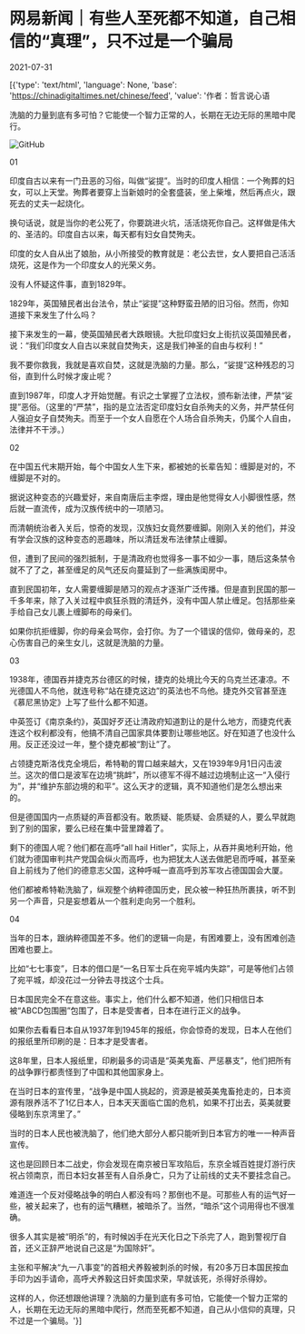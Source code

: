 # 网易新闻｜有些人至死都不知道，自己相信的“真理”，只不过是一个骗局

2021-07-31

[{'type': 'text/html', 'language': None, 'base': 'https://chinadigitaltimes.net/chinese/feed', 'value': '作者：哲言说心语

洗脑的力量到底有多可怕？它能使一个智力正常的人，长期在无边无际的黑暗中爬行。

![GitHub](https://chinadigitaltimes.net/chinese/files/2021/07/image-1627737842201.png)

01

印度自古以来有一门丑恶的习俗，叫做“娑提”。当时的印度人相信：一个殉葬的妇女，可以上天堂。殉葬者要穿上当新娘时的全套盛装，坐上柴堆，然后再点火，跟死去的丈夫一起烧化。

换句话说，就是当你的老公死了，你要跳进火坑，活活烧死你自己。这样做是伟大的、圣洁的。印度自古以来，每天都有妇女自焚殉夫。

印度的女人自从出了娘胎，从小所接受的教育就是：老公去世，女人要把自己活活烧死，这是作为一个印度女人的光荣义务。

没有人怀疑这件事，直到1829年。

1829年，英国殖民者出台法令，禁止“娑提”这种野蛮丑陋的旧习俗。然而，你知道接下来发生了什么吗？

接下来发生的一幕，使英国殖民者大跌眼镜。大批印度妇女上街抗议英国殖民者，说：“我们印度女人自古以来就自焚殉夫，这是我们神圣的自由与权利！”

我不要你救我，我就是喜欢自焚，这就是洗脑的力量。那么，“娑提”这种残忍的习俗，直到什么时候才废止呢？

直到1987年，印度人才开始觉醒。有识之士掌握了立法权，颁布新法律，严禁“娑提”恶俗。（这里的“严禁”，指的是立法否定印度妇女自杀殉夫的义务，并严禁任何人强迫女子自焚殉夫。而至于一个女人自愿在个人场合自杀殉夫，仍属个人自由，法律并不干涉。）

02

在中国五代末期开始，每个中国女人生下来，都被她的长辈告知：缠脚是对的，不缠脚是不对的。

据说这种变态的兴趣爱好，来自南唐后主李煜，理由是他觉得女人小脚很性感，然后就一直流传，成为汉族传统中的一项陋习。

而清朝统治者入关后，惊奇的发现，汉族妇女竟然要缠脚。刚刚入关的他们，并没有学会汉族的这种变态的恶趣味，所以清廷发布法律禁止缠脚。

但，遭到了民间的强烈抵制，于是清政府也觉得多一事不如少一事，随后这条禁令就不了了之，甚至缠足的风气还反向蔓延到了一些满族闺房中。

直到民国初年，女人需要缠脚是陋习的观点才逐渐广泛传播。但是直到民国的那一千多年来，除了入关过程中疯狂杀戮的清廷外，没有中国人禁止缠足。包括那些亲手给自己女儿裹上缠脚布的母亲们。

如果你抗拒缠脚，你的母亲会骂你，会打你。为了一个错误的信仰，做母亲的，忍心伤害自己的亲生女儿，这就是洗脑的力量。

03

1938年，德国吞并捷克苏台德区的时候，捷克的处境比今天的乌克兰还凄凉。不光德国人不鸟他，就连号称“站在捷克这边”的英法也不鸟他。捷克外交官甚至连《慕尼黑协定》上写了些什么都不知道。

中英签订《南京条约》，英国好歹还让清政府知道割让的是什么地方，而捷克代表连这个权利都没有，他搞不清自己国家具体要割让哪些地区。好在知道了也没什么用。反正还没过一年，整个捷克都被“割让”了。

占领捷克斯洛伐克全境后，希特勒的胃口越来越大，又在1939年9月1日闪击波兰。这次的借口是波军在边境“挑衅”，所以德军不得不越过边境制止这一“入侵行为”，并“维护东部边境的和平”。这么天才的逻辑，真不知道他们是怎么想出来的。

但是德国国内一点质疑的声音都没有。敢质疑、能质疑、会质疑的人，要么早就跑到了别的国家，要么已经在集中营里蹲着了。

剩下的德国人呢？他们都在高呼“all hail Hitler”，实际上，从吞并奥地利开始，他们就为德国审判共产党国会纵火而高呼，也为把犹太人送去做肥皂而呼喊，甚至亲自上前线为了他们的德意志父国，这种呼喊一直高呼到苏军攻占德国国会大厦。

他们都被希特勒洗脑了，纵观整个纳粹德国历史，民众被一种狂热所裹挟，听不到另一个声音，只是妄想着从一个胜利走向另一个胜利。

04

当年的日本，跟纳粹德国差不多。他们的逻辑一向是，有困难要上，没有困难创造困难也要上。

比如“七七事变”，日本的借口是“一名日军士兵在宛平城内失踪”，可是等他们占领了宛平城，却没花过一分钟去寻找这个士兵。

日本国民完全不在意这些。事实上，他们什么都不知道，他们只相信日本被“ABCD包围圈”包围了，日本是受害者，日本在进行正义的战争。

如果你去看看日本自从1937年到1945年的报纸，你会惊奇的发现，日本人在他们的报纸里所印刷的是：日本才是受害者。

这8年里，日本人报纸里，印刷最多的词语是“英美鬼畜、严惩暴支”，他们把所有的战争罪行都责怪到了中国和其他国家身上。

在当时日本的宣传里，“战争是中国人挑起的，资源是被英美鬼畜抢走的，日本资源有限养活不了1亿日本人，日本天天面临亡国的危机，如果不打出去，英美就要侵略到东京湾里了。”

当时的日本人民也被洗脑了，他们绝大部分人都只能听到日本官方的唯一一种声音宣传。

这也是回顾日本二战史，你会发现在南京被日军攻陷后，东京全城百姓提灯游行庆祝占领南京，而日本妇女甚至有人自杀身亡，只为了让前线的丈夫不要挂念自己。

难道连一个反对侵略战争的明白人都没有吗？那倒也不是。可那些人有的运气好一些，被关起来了，也有的运气糟糕，被暗杀了。当然，“暗杀”这个词用得也不很准确。

很多人其实是被“明杀”的，有时候凶手在光天化日之下杀完了人，跑到警视厅自首，还义正辞严地说自己这是“为国除奸”。

主张和平解决“九一八事变”的首相犬养毅被刺杀的时候，有20多万日本国民按血手印为凶手请命，高呼犬养毅这日奸卖国求荣，早就该死，杀得好杀得妙。

这样的人，你还想跟他讲理？洗脑的力量到底有多可怕，它能使一个智力正常的人，长期在无边无际的黑暗中爬行，然而至死都不知道，自己从小信仰的真理，只不过是一个骗局。'}]
